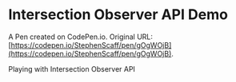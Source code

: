 # Intersection Observer API Demo

A Pen created on CodePen.io. Original URL: [https://codepen.io/StephenScaff/pen/gOgWOjB](https://codepen.io/StephenScaff/pen/gOgWOjB).

Playing with Intersection Observer API
